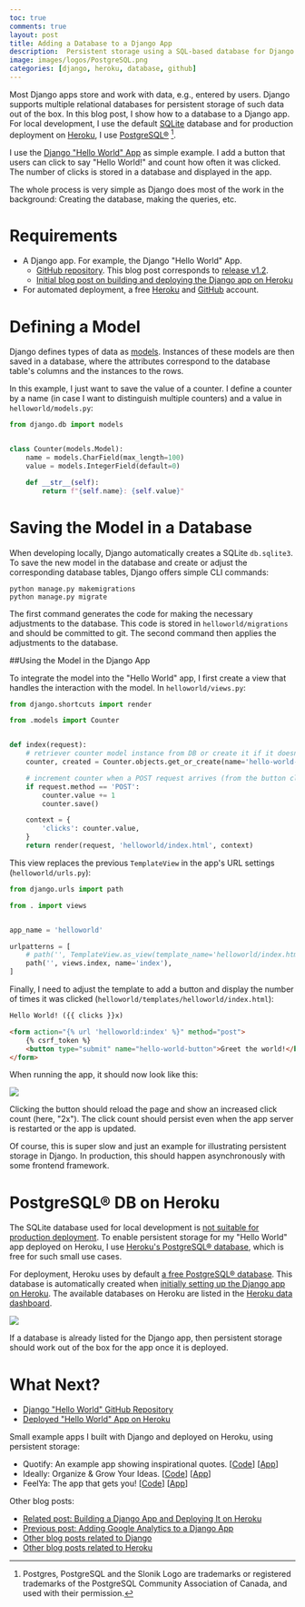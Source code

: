 ```yaml
---
toc: true
comments: true
layout: post
title: Adding a Database to a Django App
description:  Persistent storage using a SQL-based database for Django (development and deployment on Heroku).
image: images/logos/PostgreSQL.png
categories: [django, heroku, database, github]
---
```


Most Django apps store and work with data, e.g., entered by users.
Django supports multiple relational databases for persistent storage of such data out of the box.
In this blog post, I show how to a database to a Django app.
For local development, I use the default [SQLite](https://www.sqlite.org/index.html) database and for production 
deployment on [Heroku](https://dashboard.heroku.com/), I use [PostgreSQL®](https://www.postgresql.org/) [^1].

I use the [Django "Hello World" App](https://stefanbschneider.github.io/blog/django-heroku) as simple example.
I add a button that users can click to say "Hello World!" and count how often it was clicked.
The number of clicks is stored in a database and displayed in the app.

The whole process is very simple as Django does most of the work in the background: Creating the database, making the queries, etc.


# Requirements

* A Django app. For example, the Django "Hello World" App.
    * [GitHub repository](https://github.com/stefanbschneider/django-hello-world). This blog post corresponds to [release v1.2](https://github.com/stefanbschneider/django-hello-world/releases/tag/v1.2.0).
    * [Initial blog post on building and deploying the Django app on Heroku](https://stefanbschneider.github.io/blog/django-heroku)
* For automated deployment, a free [Heroku](https://dashboard.heroku.com/) and [GitHub](https://github.com/) account.


# Defining a Model

Django defines types of data as [models](https://docs.djangoproject.com/en/3.1/topics/db/models/).
Instances of these models are then saved in a database, where the attributes correspond to the database table's columns and the instances to the rows.

In this example, I just want to save the value of a counter. 
I define a counter by a name (in case I want to distinguish multiple counters) and a value in `helloworld/models.py`:

```python
from django.db import models


class Counter(models.Model):
    name = models.CharField(max_length=100)
    value = models.IntegerField(default=0)

    def __str__(self):
        return f"{self.name}: {self.value}"
```


# Saving the Model in a Database

When developing locally, Django automatically creates a SQLite `db.sqlite3`.
To save the new model in the database and create or adjust the corresponding database tables, Django offers simple CLI commands:

```
python manage.py makemigrations
python manage.py migrate
```

The first command generates the code for making the necessary adjustments to the database. 
This code is stored in `helloworld/migrations` and should be committed to git.
The second command then applies the adjustments to the database.


##Using the Model in the Django App

To integrate the model into the "Hello World" app, I first create a view that handles the interaction with the model.
In `helloworld/views.py`:

```python
from django.shortcuts import render

from .models import Counter


def index(request):
    # retriever counter model instance from DB or create it if it doesn't exist yet
    counter, created = Counter.objects.get_or_create(name='hello-world-button')

    # increment counter when a POST request arrives (from the button click)
    if request.method == 'POST':
        counter.value += 1
        counter.save()

    context = {
        'clicks': counter.value,
    }
    return render(request, 'helloworld/index.html', context)
```

This view replaces the previous `TemplateView` in the app's URL settings (`helloworld/urls.py`):

```python
from django.urls import path

from . import views


app_name = 'helloworld'

urlpatterns = [
    # path('', TemplateView.as_view(template_name='helloworld/index.html'), name='index'),
    path('', views.index, name='index'),
]
```

Finally, I need to adjust the template to add a button and display the number of times it was clicked (`helloworld/templates/helloworld/index.html`):

```html
Hello World! ({{ clicks }}x)

<form action="{% url 'helloworld:index' %}" method="post">
    {% csrf_token %}
    <button type="submit" name="hello-world-button">Greet the world!</button>
</form>
```

When running the app, it should now look like this:

![](django-db/django-button-clicks.png)

Clicking the button should reload the page and show an increased click count (here, "2x").
The click count should persist even when the app server is restarted or the app is updated.

Of course, this is super slow and just an example for illustrating persistent storage in Django.
In production, this should happen asynchronously with some frontend framework.


# PostgreSQL® DB on Heroku

The SQLite database used for local development is [not suitable for production deployment](https://djangodeployment.com/2016/12/23/which-database-should-i-use-on-production/).
To enable persistent storage for my "Hello World" app deployed on Heroku, I use [Heroku's PostgreSQL® database](https://www.heroku.com/postgres), which is free for such small use cases.

For deployment, Heroku uses by default [a free PostgreSQL® database](https://www.heroku.com/postgres).
This database is automatically created when [initially setting up the Django app on Heroku](https://stefanbschneider.github.io/blog/django-heroku).
The available databases on Heroku are listed in the [Heroku data dashboard](https://data.heroku.com/).

![](django-db/heroku-db.png)

If a database is already listed for the Django app, then persistent storage should work out of the box for the app once it is deployed.


# What Next?

* [Django "Hello World" GitHub Repository](https://github.com/stefanbschneider/django-hello-world)
* [Deployed "Hello World" App on Heroku](https://django-hello-world-app.herokuapp.com/)

Small example apps I built with Django and deployed on Heroku, using persistent storage:

* Quotify: An example app showing inspirational quotes. [[Code](https://github.com/stefanbschneider/quotify)] [[App](https://django-quotify.herokuapp.com/)]
* Ideally: Organize & Grow Your Ideas. [[Code](https://github.com/stefanbschneider/ideally)] [[App](https://ideally-app.herokuapp.com/)]
* FeelYa: The app that gets you! [[Code](https://github.com/stefanbschneider/feelya)] [[App](https://feelya-app.herokuapp.com/)]

Other blog posts:

* [Related post: Building a Django App and Deploying It on Heroku](https://stefanbschneider.github.io/blog/django-heroku)
* [Previous post: Adding Google Analytics to a Django App](https://stefanbschneider.github.io/blog/django-google-analytics)
* [Other blog posts related to Django](https://stefanbschneider.github.io/blog/categories/#django)
* [Other blog posts related to Heroku](https://stefanbschneider.github.io/blog/categories/#heroku)


[^1]: Postgres, PostgreSQL and the Slonik Logo are trademarks or registered trademarks of the PostgreSQL Community Association of Canada, and used with their permission. 

